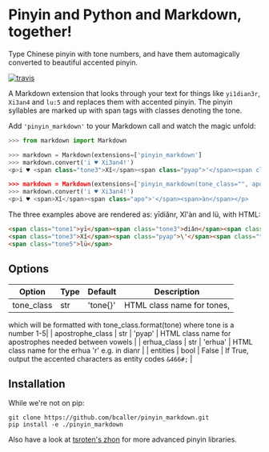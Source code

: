 # Pinyin and Python and Markdown, together!

Type Chinese pinyin with tone numbers, and have them automagically converted to beautiful accented pinyin.

[![travis](https://travis-ci.org/bcaller/pinyin_markdown.svg)](https://travis-ci.org/bcaller/pinyin_markdown)

A Markdown extension that looks through your text for things like `yi1dian3r`, `Xi3an4` and `lu:5` and replaces
them with accented pinyin. The pinyin syllables are marked up with span tags with classes denoting
the tone.

Add `'pinyin_markdown'` to your Markdown call and watch the magic unfold:

```python
>>> from markdown import Markdown

>>> markdown = Markdown(extensions=['pinyin_markdown']
>>> markdown.convert('i ♥ Xi3an4!')
<p>i ♥ <span class="tone3">Xǐ</span><span class="pyap">'</span><span class="tone4">àn</span></p>

>>> markdown = Markdown(extensions=['pinyin_markdown(tone_class="", apostrophe_class="apo")']
>>> markdown.convert('i ♥ Xi3an4!')
<p>i ♥ <span>Xǐ</span><span class="apo">'</span><span>àn</span></p>
```

The three examples above are rendered as:  yīdiǎnr, Xǐ'àn and lü, with HTML:

```html
<span class="tone1">yī</span><span class="tone3">diǎn</span><span class="erhua">r</span>
<span class="tone3">Xǐ</span><span class="pyap">\'</span><span class="tone4">àn</span>
<span class="tone5">lü</span>
```

## Options
| Option    | Type | Default |Description |
|-----------|------|---------|------------|
| tone_class | str | 'tone{}' | HTML class name for tones,
which will be formatted with tone_class.format(tone) 
where tone is a number 1-5|
| apostrophe_class | str | 'pyap' | HTML class name for apostrophes needed between vowels |
| erhua_class | str | 'erhua' | HTML class name for the erhua 'r' e.g. in dianr |
| entities | bool | False | If True, output the accented characters as entity codes `&466#;` |


## Installation
While we're not on pip:

```
git clone https://github.com/bcaller/pinyin_markdown.git
pip install -e ./pinyin_markdown
```

Also have a look at [tsroten's zhon](https://github.com/tsroten/zhon) for more advanced pinyin libraries.